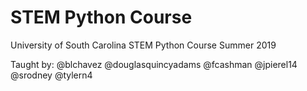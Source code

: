 # STEM Python Course

University of South Carolina STEM Python Course Summer 2019

Taught by:
@blchavez
@douglasquincyadams
@fcashman
@jpierel14
@srodney
@tylern4
